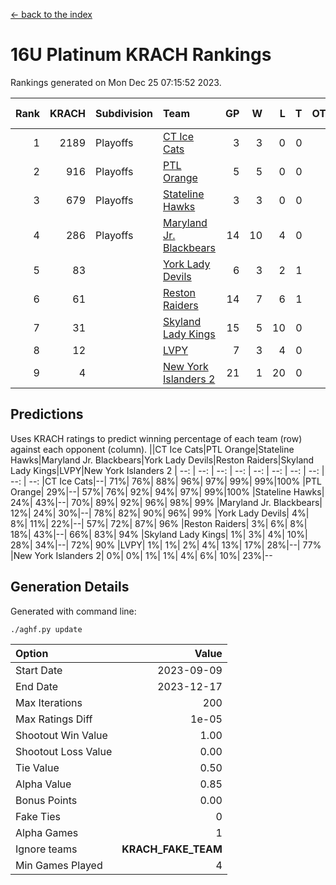 [<- back to the index](readme.md)
# 16U Platinum KRACH Rankings
Rankings generated on Mon Dec 25 07:15:52 2023.

Rank|KRACH|Subdivision|Team|GP|W|L|T|OTW|OTL|SoS|Exp Wins|Win Diff
---:|---:|:---|:---|---:|---:|---:|---:|---:|---:|---:|---:|---:
1|2189|Playoffs|[CT Ice Cats](https://gamesheetstats.com/seasons/3663/teams/140846/schedule)|3|3|0|0|0|0|91|3.8|-0.0
2|916|Playoffs|[PTL Orange](https://gamesheetstats.com/seasons/3663/teams/140842/schedule)|5|5|0|0|0|0|24|5.8|-0.0
3|679|Playoffs|[Stateline Hawks](https://gamesheetstats.com/seasons/3663/teams/140840/schedule)|3|3|0|0|0|0|27|3.9|0.0
4|286|Playoffs|[Maryland Jr. Blackbears](https://gamesheetstats.com/seasons/3663/teams/140848/schedule)|14|10|4|0|0|1|505|10.8|-0.0
5|83||[York Lady Devils](https://gamesheetstats.com/seasons/3663/teams/140845/schedule)|6|3|2|1|0|1|78|4.4|0.0
6|61||[Reston Raiders](https://gamesheetstats.com/seasons/3663/teams/140850/schedule)|14|7|6|1|1|0|283|8.4|0.0
7|31||[Skyland Lady Kings](https://gamesheetstats.com/seasons/3663/teams/140849/schedule)|15|5|10|0|1|0|283|5.9|0.0
8|12||[LVPY](https://gamesheetstats.com/seasons/3663/teams/140844/schedule)|7|3|4|0|0|0|83|3.9|0.0
9|4||[New York Islanders 2](https://gamesheetstats.com/seasons/3663/teams/140851/schedule)|21|1|20|0|0|1|291|1.9|0.0

## Predictions
Uses KRACH ratings to predict winning percentage of each team (row) against each opponent (column).
||CT Ice Cats|PTL Orange|Stateline Hawks|Maryland Jr. Blackbears|York Lady Devils|Reston Raiders|Skyland Lady Kings|LVPY|New York Islanders 2
| --: | --: | --: | --: | --: | --: | --: | --: | --: | --: 
|CT Ice Cats|--| 71%| 76%| 88%| 96%| 97%| 99%| 99%|100%
|PTL Orange| 29%|--| 57%| 76%| 92%| 94%| 97%| 99%|100%
|Stateline Hawks| 24%| 43%|--| 70%| 89%| 92%| 96%| 98%| 99%
|Maryland Jr. Blackbears| 12%| 24%| 30%|--| 78%| 82%| 90%| 96%| 99%
|York Lady Devils|  4%|  8%| 11%| 22%|--| 57%| 72%| 87%| 96%
|Reston Raiders|  3%|  6%|  8%| 18%| 43%|--| 66%| 83%| 94%
|Skyland Lady Kings|  1%|  3%|  4%| 10%| 28%| 34%|--| 72%| 90%
|LVPY|  1%|  1%|  2%|  4%| 13%| 17%| 28%|--| 77%
|New York Islanders 2|  0%|  0%|  1%|  1%|  4%|  6%| 10%| 23%|--

## Generation Details

Generated with command line:
```
./aghf.py update
```

| Option | Value |
| :----- | ----: |
| Start Date | 2023-09-09 |
| End Date | 2023-12-17 |
| Max Iterations | 200 |
| Max Ratings Diff | 1e-05 |
| Shootout Win Value | 1.00 |
| Shootout Loss Value | 0.00 |
| Tie Value | 0.50 |
| Alpha Value | 0.85 |
| Bonus Points | 0.00 |
| Fake Ties | 0 |
| Alpha Games | 1 |
| Ignore teams | __KRACH_FAKE_TEAM__ |
| Min Games Played | 4 |

